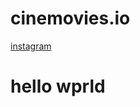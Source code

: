 # cinemovies.io
<a href="www.instagram.com">instagram</a>
<h1 style.background="green">hello wprld</h1>
